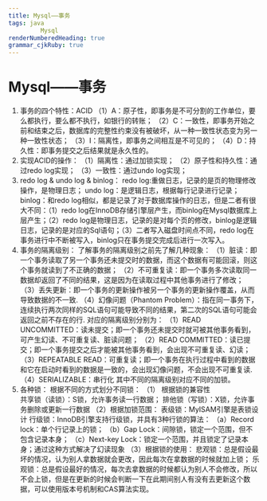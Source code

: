 ```yaml
---
title: Mysql——事务
tags: java  
         Mysql
renderNumberedHeading: true
grammar_cjkRuby: true
---
```




# **Mysql——事务**
 1. 事务的四个特性：ACID
（1）A：原子性，即事务是不可分割的工作单位，要么都执行，要么都不执行，如银行的转账；
（2）C：一致性，即事务开始之前和结束之后，数据库的完整性约束没有被破坏，从一种一致性状态变为另一种一致性状态；
（3）I：隔离性，即事务之间相互是不可见的；
（4）D：持久性：即事务提交之后结果就是永久性的。
 2. 实现ACID的操作：
   （1）隔离性：通过加锁实现；
   （2）原子性和持久性：通过redo log实现；
   （3）一致性：通过undo log实现；
 3.  redo log & undo log & binlog：
    redo log:重做日志，记录的是页的物理修改操作，是物理日志；
	undo log：是逻辑日志，根据每行记录进行记录；
	binlog：和redo log相似，都是记录了对于数据库操作的日志，但是二者有很大不同：（1）redo log在InnoDB存储引擎层产生，而binlog在Mysql数据库上层产生；（2）redo log是物理日志，记录的是对每个页的修改，binlog是逻辑日志，记录的是对应的Sql语句；（3）二者写入磁盘时间点不同，redo log在事务进行中不断被写入，binlog只在事务提交完成后进行一次写入。
 4. 事务的隔离级别：
   了解事务的隔离级别之前先了解几种现象：
   （1）脏读：即一个事务读取了另一个事务还未提交时的数据，而这个数据有可能回滚，则这个事务就读到了不正确的数据；
   （2）不可重复读：即一个事务多次读取同一数据却返回了不同的结果，这是因为在读取过程中其他事务进行了修改；
   （3）丢失更新：即一个事务的更新操作被另一个事务的更新操作覆盖，从而导致数据的不一致.
   （4）幻像问题（Phantom Problem）：指在同一事务下，连续执行两次同样的SQL语句可能导致不同的结果，第二次的SQL语句可能会返回之前不存在的行.
   对应的隔离级别分别为：
   （1）READ UNCOMMITTED：读未提交；即一个事务还未提交时就可被其他事务看到，可产生幻读、不可重复读、脏读问题；
   （2）READ COMMITTED：读已提交；即一个事务提交之后才能被其他事务看到，会出现不可重复读、幻读；
   （3）REPEATABLE READ：可重复读；即一个事务在执行过程中看到的数据和它在启动时看到的数据是一致的，会出现幻像问题，不会出现不可重复读.
   （4）SERIALIZABLE：串行化
   其中不同的隔离级别对应不同的加锁。
 5. 各种锁：
     根据不同的方式划分不同锁：
	 （1） 根据锁的兼容性			 
               共享锁（读锁）：S锁，允许事务读一行数据；
               排他锁（写锁）：X锁，允许事务删除或更新一行数据
    （2）根据加锁范围：
               表级锁：MyISAM引擎是表锁设计
               行级锁：InnoDB引擎支持行级锁，并具有3种行锁的算法：
	   （a）Record lock：单个行记录上的锁；
	   （b）Gap Lock：间隙锁，锁定一个范围，但不包含记录本身；
	   （c）Next-key Lock：锁定一个范围，并且锁定了记录本身；通过这种方式解决了幻读现象
    （3）根据锁的使用：
             悲观锁：总是假设最坏的情况，认为别人拿数据就会更改，因此每次在拿数据的时候就加上锁；
            乐观锁：总是假设最好的情况，每次去拿数据的时候都认为别人不会修改，所以不会上锁，但是在更新的时候会判断一下在此期间别人有没有去更新这个数据，可以使用版本号机制和CAS算法实现。

			 